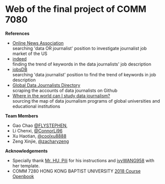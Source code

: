 # Web of the final project of COMM 7080
**References**

- [Online News Association](https://careers.journalists.org/jobs/?keywords=data+OR+journalist&page=1)  
searching 'data OR journalist' position to investigate journalist job market of the US  
- [indeed](https://www.indeed.com/jobs?q=Data+Journalist+Internship&start=10)  
finding the trend of keywords in the data journalists' job description  
- [jobsDB](https://hk.jobsdb.com/hk/search-jobs/data-journalist/1)  
searching 'data journalist' position to find the trend of keywords in job description  
- [Global Data Journalists Directory](http://jplusplus.github.io/global-directory/)  
scraping the accounts of data journalists on Github  
- [Where in the world can I study data journalism?](https://medium.com/ucd-ischool/where-in-the-world-can-i-study-data-journalism-44c006e55ea5)  
sourcing the map of data journalism programs of global universities and educational institutions  


**Team Members**

*   Gao Chao [@FLYSTEPHEN](https://github.com/FLYSTEPHEN), 
*   Li Chenxi, [@ConnorLi96](https://github.com/ConnorLi96)
*   Xu Haotian, [@coolxu8888](https://github.com/coolxu8888)
*   Zeng Xinjie, [@zacharyzeng](https://github.com/zacharyzeng)

**Acknowledgements**

*   Specially thank [Mr. HU, Pili](https://github.com/hupili) for his instructions and [ivyWANG958](https://github.com/ivyWANG958) with her template.
*   COMM 7280 HONG KONG BAPTIST UNIVERSITY [2018 Course Openbook]( https://github.com/hupili/python-for-data-and-media-communication-gitbook/)
